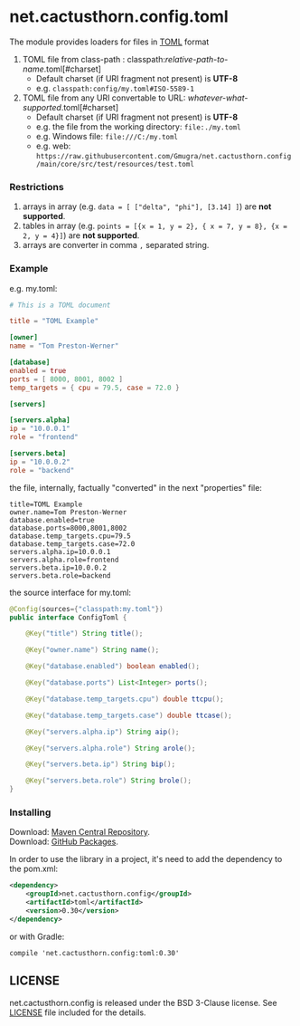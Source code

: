 # net.cactusthorn.config.toml
The module provides loaders for files in [TOML](https://toml.io) format

1. TOML file from class-path : classpath:*relative-path-to-name*.toml[#charset]
   - Default charset (if URI fragment not present) is **UTF-8**
   - e.g. `classpath:config/my.toml#ISO-5589-1`
1. TOML file from any URI convertable to URL: *whatever-what-supported*.toml[#charset]
   - Default charset (if URI fragment not present) is **UTF-8**
   - e.g. the file from the working directory: `file:./my.toml`
   - e.g. Windows file: `file:///C:/my.toml`
   - e.g. web: `https://raw.githubusercontent.com/Gmugra/net.cactusthorn.config/main/core/src/test/resources/test.toml`

### Restrictions
1. arrays in array (e.g. `data = [ ["delta", "phi"], [3.14] ]`) are **not supported**.
2. tables in array (e.g. `points = [{x = 1, y = 2}, { x = 7, y = 8}, {x = 2, y = 4}]`) are **not supported**.
3. arrays are converter in comma `,` separated string.

### Example
e.g. 
my.toml:
```toml
# This is a TOML document

title = "TOML Example"

[owner]
name = "Tom Preston-Werner"

[database]
enabled = true
ports = [ 8000, 8001, 8002 ]
temp_targets = { cpu = 79.5, case = 72.0 }

[servers]

[servers.alpha]
ip = "10.0.0.1"
role = "frontend"

[servers.beta]
ip = "10.0.0.2"
role = "backend"
```
the file, internally, factually "converted" in the next "properties" file:
```properties
title=TOML Example
owner.name=Tom Preston-Werner
database.enabled=true
database.ports=8000,8001,8002
database.temp_targets.cpu=79.5
database.temp_targets.case=72.0
servers.alpha.ip=10.0.0.1
servers.alpha.role=frontend
servers.beta.ip=10.0.0.2
servers.beta.role=backend
```
the source interface for my.toml:
```java
@Config(sources={"classpath:my.toml"})
public interface ConfigToml {

    @Key("title") String title();

    @Key("owner.name") String name();

    @Key("database.enabled") boolean enabled();

    @Key("database.ports") List<Integer> ports();

    @Key("database.temp_targets.cpu") double ttcpu();

    @Key("database.temp_targets.case") double ttcase();

    @Key("servers.alpha.ip") String aip();

    @Key("servers.alpha.role") String arole();

    @Key("servers.beta.ip") String bip();

    @Key("servers.beta.role") String brole();
}
```

### Installing
Download: [Maven Central Repository](https://search.maven.org/search?q=g:net.cactusthorn.config).   
Download: [GitHub Packages](https://github.com/Gmugra?tab=packages&repo_name=net.cactusthorn.config).

In order to use the library in a project, it's need to add the dependency to the pom.xml:
```xml
<dependency>
    <groupId>net.cactusthorn.config</groupId>
    <artifactId>toml</artifactId>
    <version>0.30</version>
</dependency>
```
or with Gradle:
```
compile 'net.cactusthorn.config:toml:0.30'
```

## LICENSE
net.cactusthorn.config is released under the BSD 3-Clause license. See [LICENSE](https://github.com/Gmugra/net.cactusthorn.config/blob/main/LICENSE) file included for the details.


